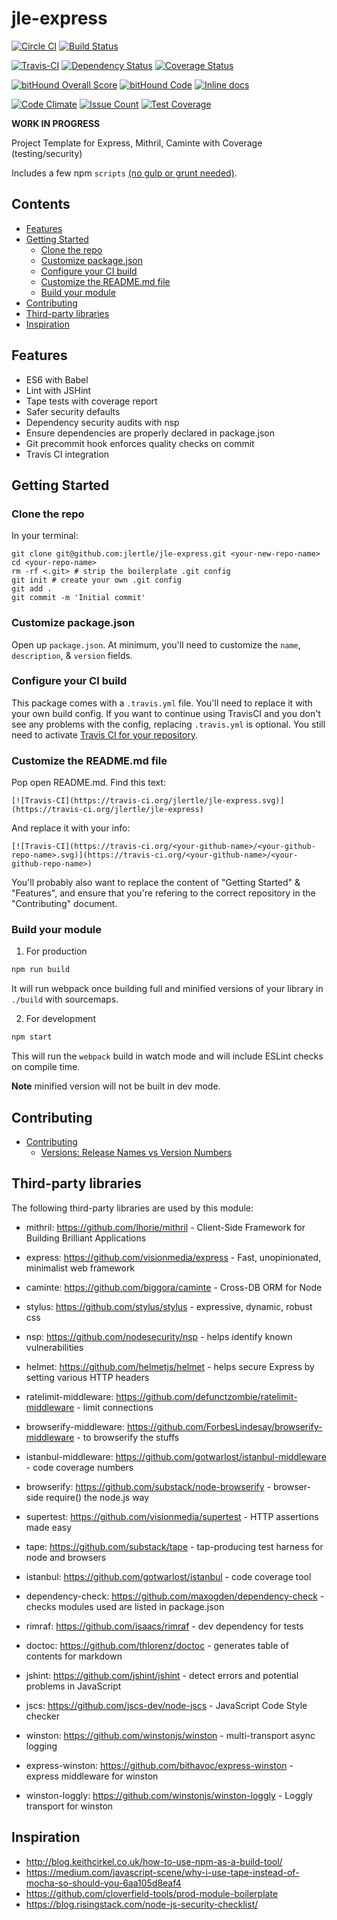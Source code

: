 # jle-express

[![Circle CI](https://circleci.com/gh/jlertle/jle-express/tree/master.svg?style=svg)](https://circleci.com/gh/jlertle/jle-express/tree/master)
[![Build Status](https://semaphoreci.com/api/v1/projects/31b09efe-863c-4583-bb0f-f08d8c9a01a9/666153/badge.svg)](https://semaphoreci.com/jlertle/jle-express)

[![Travis-CI](https://travis-ci.org/jlertle/jle-express.svg)](https://travis-ci.org/jlertle/jle-express)
[![Dependency Status](https://gemnasium.com/jlertle/jle-express.svg)](https://gemnasium.com/jlertle/jle-express)
[![Coverage Status](https://coveralls.io/repos/jlertle/jle-express/badge.svg?branch=master&service=github)](https://coveralls.io/github/jlertle/jle-express?branch=master)

[![bitHound Overall Score](https://www.bithound.io/github/jlertle/jle-express/badges/score.svg)](https://www.bithound.io/github/jlertle/jle-express)
[![bitHound Code](https://www.bithound.io/github/jlertle/jle-express/badges/code.svg)](https://www.bithound.io/github/jlertle/jle-express)
[![Inline docs](http://inch-ci.org/github/jlertle/jle-express.svg?branch=master)](http://inch-ci.org/github/jlertle/jle-express)

[![Code Climate](https://codeclimate.com/github/jlertle/jle-express/badges/gpa.svg)](https://codeclimate.com/github/jlertle/jle-express)
[![Issue Count](https://codeclimate.com/github/jlertle/jle-express/badges/issue_count.svg)](https://codeclimate.com/github/jlertle/jle-express)
[![Test Coverage](https://codeclimate.com/github/jlertle/jle-express/badges/coverage.svg)](https://codeclimate.com/github/jlertle/jle-express/coverage)

<!-- [![Build status](https://ci.appveyor.com/api/projects/status/pkey0tj2q28u6vr4?svg=true)](https://ci.appveyor.com/project/jlertle/jle-express) -->

**WORK IN PROGRESS**

Project Template for Express, Mithril, Caminte with Coverage (testing/security)

Includes a few npm `scripts` [(no gulp or grunt needed)](http://blog.keithcirkel.co.uk/how-to-use-npm-as-a-build-tool).

<!-- START doctoc generated TOC please keep comment here to allow auto update -->
<!-- DON'T EDIT THIS SECTION, INSTEAD RE-RUN doctoc TO UPDATE -->
## Contents

- [Features](#features)
- [Getting Started](#getting-started)
  - [Clone the repo](#clone-the-repo)
  - [Customize package.json](#customize-packagejson)
  - [Configure your CI build](#configure-your-ci-build)
  - [Customize the README.md file](#customize-the-readmemd-file)
  - [Build your module](#build-your-module)
- [Contributing](#contributing)
- [Third-party libraries](#third-party-libraries)
- [Inspiration](#inspiration)

<!-- END doctoc generated TOC please keep comment here to allow auto update -->

## Features

* ES6 with Babel
* Lint with JSHint
* Tape tests with coverage report
* Safer security defaults
* Dependency security audits with nsp
* Ensure dependencies are properly declared in package.json
* Git precommit hook enforces quality checks on commit
* Travis CI integration


## Getting Started

### Clone the repo

In your terminal:

```
git clone git@github.com:jlertle/jle-express.git <your-new-repo-name>
cd <your-repo-name>
rm -rf <.git> # strip the boilerplate .git config
git init # create your own .git config
git add .
git commit -m 'Initial commit'
```

### Customize package.json

Open up `package.json`. At minimum, you'll need to customize the `name`, `description`, & `version` fields.


### Configure your CI build

This package comes with a `.travis.yml` file. You'll need to replace it with your own build config. If you want to continue using TravisCI and you don't see any problems with the config, replacing `.travis.yml` is optional. You still need to activate [Travis CI for your repository](http://docs.travis-ci.com/user/getting-started/).


### Customize the README.md file

Pop open README.md. Find this text:

```
[![Travis-CI](https://travis-ci.org/jlertle/jle-express.svg)](https://travis-ci.org/jlertle/jle-express)
```

And replace it with your info:

```
[![Travis-CI](https://travis-ci.org/<your-github-name>/<your-github-repo-name>.svg)](https://travis-ci.org/<your-github-name>/<your-github-repo-name>)
```

You'll probably also want to replace the content of "Getting Started" & "Features", and ensure that you're refering to the correct repository in the "Contributing" document.


### Build your module

1. For production

  ```sh
  npm run build
  ```

  It will run webpack once building full and minified versions of your library in `./build` with sourcemaps.


2. For development

  ```sh
  npm start
  ```

  This will run the `webpack` build in watch mode and will include ESLint checks on compile time.

  <!-- ![webpack](https://cloud.githubusercontent.com/assets/175264/8304834/d66f7944-19ec-11e5-9feb-9f66caa5c593.gif) -->

  **Note** minified version will not be built in dev mode.

## Contributing

- [Contributing](docs/contributing/index.md)
  - [Versions: Release Names vs Version Numbers](docs/contributing/versions/index.md)

## Third-party libraries

  The following third-party libraries are used by this module:

  * mithril: https://github.com/lhorie/mithril - Client-Side Framework for Building Brilliant Applications
  * express: https://github.com/visionmedia/express - Fast, unopinionated, minimalist web framework
  * caminte: https://github.com/biggora/caminte - Cross-DB ORM for Node
  * stylus: https://github.com/stylus/stylus - expressive, dynamic, robust css

  * nsp: https://github.com/nodesecurity/nsp - helps identify known vulnerabilities
  * helmet: https://github.com/helmetjs/helmet - helps secure Express by setting various HTTP headers
  * ratelimit-middleware: https://github.com/defunctzombie/ratelimit-middleware - limit connections

  * browserify-middleware: https://github.com/ForbesLindesay/browserify-middleware - to browserify the stuffs
  * istanbul-middleware: https://github.com/gotwarlost/istanbul-middleware - code coverage numbers
  * browserify: https://github.com/substack/node-browserify - browser-side require() the node.js way
  * supertest: https://github.com/visionmedia/supertest - HTTP assertions made easy
  * tape: https://github.com/substack/tape - tap-producing test harness for node and browsers
  * istanbul: https://github.com/gotwarlost/istanbul - code coverage tool

  * dependency-check: https://github.com/maxogden/dependency-check - checks modules used are listed in package.json
  * rimraf: https://github.com/isaacs/rimraf - dev dependency for tests
  * doctoc: https://github.com/thlorenz/doctoc - generates table of contents for markdown
  * jshint: https://github.com/jshint/jshint - detect errors and potential problems in JavaScript
  * jscs: https://github.com/jscs-dev/node-jscs - JavaScript Code Style checker

  * winston: https://github.com/winstonjs/winston - multi-transport async logging
  * express-winston: https://github.com/bithavoc/express-winston - express middleware for winston
  * winston-loggly: https://github.com/winstonjs/winston-loggly - Loggly transport for winston

## Inspiration
  * http://blog.keithcirkel.co.uk/how-to-use-npm-as-a-build-tool/
  * https://medium.com/javascript-scene/why-i-use-tape-instead-of-mocha-so-should-you-6aa105d8eaf4
  * https://github.com/cloverfield-tools/prod-module-boilerplate
  * https://blog.risingstack.com/node-js-security-checklist/
